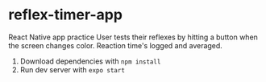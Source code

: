 # reflex-timer-app

React Native app practice
User tests their reflexes by hitting a button when the screen changes color. Reaction time's logged and averaged.

1. Download dependencies with `npm install`
2. Run dev server with `expo start`
